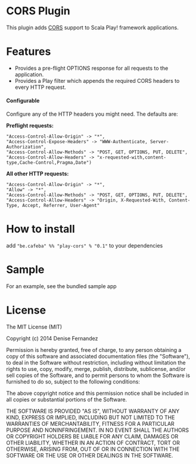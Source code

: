 # CORS Plugin

This plugin adds [CORS](http://en.wikipedia.org/wiki/Cross-origin_resource_sharing) support to Scala Play! framework applications.

# Features

* Provides a pre-flight OPTIONS response for all requests to the application. 
* Provides a Play filter which appends the required CORS headers to every HTTP request.

#### Configurable

Configure any of the HTTP headers you might need. The defaults are:

**Preflight requests:**
```
"Access-Control-Allow-Origin" -> "*",
"Access-Control-Expose-Headers" -> "WWW-Authenticate, Server-Authorization",
"Access-Control-Allow-Methods" -> "POST, GET, OPTIONS, PUT, DELETE",
"Access-Control-Allow-Headers" -> "x-requested-with,content-type,Cache-Control,Pragma,Date")
```

**All other HTTP requests:**
```
"Access-Control-Allow-Origin" -> "*",
"Allow" -> "*",
"Access-Control-Allow-Methods" -> "POST, GET, OPTIONS, PUT, DELETE",
"Access-Control-Allow-Headers" -> "Origin, X-Requested-With, Content-Type, Accept, Referrer, User-Agent"
```


# How to install

add  ```"be.cafeba" %% "play-cors" % "0.1"``` to your dependencies


# Sample

For an example, see the bundled sample app


# License

The MIT License (MIT)

Copyright (c) 2014 Denise Fernandez

Permission is hereby granted, free of charge, to any person obtaining a copy
of this software and associated documentation files (the "Software"), to deal
in the Software without restriction, including without limitation the rights
to use, copy, modify, merge, publish, distribute, sublicense, and/or sell
copies of the Software, and to permit persons to whom the Software is
furnished to do so, subject to the following conditions:

The above copyright notice and this permission notice shall be included in all
copies or substantial portions of the Software.

THE SOFTWARE IS PROVIDED "AS IS", WITHOUT WARRANTY OF ANY KIND, EXPRESS OR
IMPLIED, INCLUDING BUT NOT LIMITED TO THE WARRANTIES OF MERCHANTABILITY,
FITNESS FOR A PARTICULAR PURPOSE AND NONINFRINGEMENT. IN NO EVENT SHALL THE
AUTHORS OR COPYRIGHT HOLDERS BE LIABLE FOR ANY CLAIM, DAMAGES OR OTHER
LIABILITY, WHETHER IN AN ACTION OF CONTRACT, TORT OR OTHERWISE, ARISING FROM,
OUT OF OR IN CONNECTION WITH THE SOFTWARE OR THE USE OR OTHER DEALINGS IN THE
SOFTWARE.
